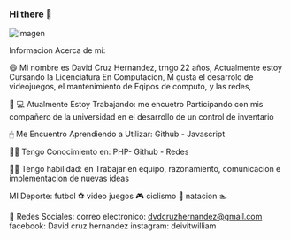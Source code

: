 ### Hi there 👋
![imagen](https://user-images.githubusercontent.com/77642460/151723454-771c7aa0-b8f3-4ce5-8851-b08a9cadbe46.png)


Informacion Acerca de mi:

😄 Mi nombre es David Cruz Hernandez, trngo 22 años, Actualmente estoy Cursando la Licenciatura En Computacion, M gusta el desarrolo de videojuegos, el mantenimiento de Eqipos de computo, y las redes,

🧗 💻 Atualmente Estoy Trabajando:
me encuetro Participando con mis compañero de la universidad en el desarrollo de un control de inventario

🖱 Me Encuentro Aprendiendo a Utilizar:
Github - Javascript

🕵️‍♂️ Tengo Conocimiento en:
PHP- Github - Redes

🤸‍♂️ Tengo habilidad: 
en Trabajar en equipo, razonamiento, comunicacion e implementacion de nuevas ideas

MI Deporte:
futbol ⚽
video juegos 🎮
ciclismo 🚴‍ 
natacion 🏊

 📲 Redes Sociales:
correo electronico: dvdcruzhernandez@gmail.com
facebook: David cruz hernandez
instagram: deivitwilliam
